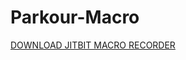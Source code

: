 # Parkour-Macro
[DOWNLOAD JITBIT MACRO RECORDER](https://static.jitbit.com/mr/MacroRecorderSetup.exe)


